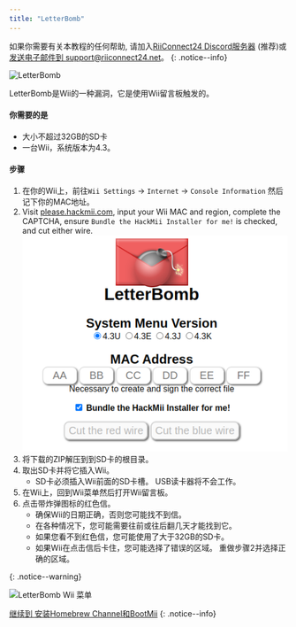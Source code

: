 ```yaml
---
title: "LetterBomb"
---
```


如果你需要有关本教程的任何帮助, 请加入[RiiConnect24 Discord服务器](https://discord.gg/rc24) (推荐)或 [发送电子邮件到 support@riiconnect24.net](mailto:support@riiconnect24.net)。
{: .notice--info}

![LetterBomb](/images/letterbomb.png)

LetterBomb是Wii的一种漏洞，它是使用Wii留言板触发的。

#### 你需要的是
- 大小不超过32GB的SD卡
- 一台Wii，系统版本为4.3。

#### 步骤


1. 在你的Wii上，前往`Wii Settings` -> `Internet` -> `Console Information` 然后记下你的MAC地址。
1. Visit [please.hackmii.com](https://please.hackmii.com), input your Wii MAC and region, complete the CAPTCHA, ensure `Bundle the HackMii Installer for me!` is checked, and cut either wire. ![HackMii Screen](/images/Wii/LetterBomb-PC.png)
1. 将下载的ZIP解压到到SD卡的根目录。
1. 取出SD卡并将它插入Wii。
   - SD卡必须插入Wii前面的SD卡槽。 USB读卡器将不会工作。
1. 在Wii上，回到Wii菜单然后打开Wii留言板。
1. 点击带炸弹图标的红色信。
   - 确保Wii的日期正确，否则您可能找不到信。
   - 在各种情况下，您可能需要往前或往后翻几天才能找到它。
   - 如果您看不到红色信，您可能使用了大于32GB的SD卡。
   - 如果Wii在点击信后卡住，您可能选择了错误的区域。 重做步骤2并选择正确的区域。


{: .notice--warning}


![LetterBomb Wii 菜单](/images/Wii/LetterBomb-Wii.png)

[继续到 安装Homebrew Channel和BootMii](hbc)
{: .notice--info}
